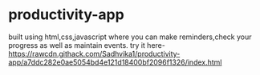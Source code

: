 # productivity-app
built using html,css,javascript where you can make reminders,check your progress as well as maintain events.
try it here-https://rawcdn.githack.com/Sadhvika1/productivity-app/a7ddc282e0ae5054bd4e121d18400bf2096f1326/index.html
